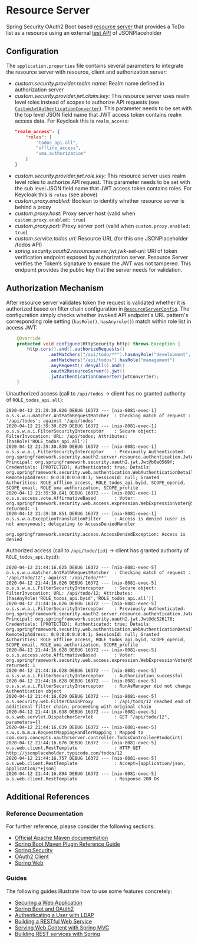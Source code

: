 
# Resource Server

Spring Security OAuth2 Boot based [resource server](https://docs.spring.io/spring-security-oauth2-boot/docs/current/reference/htmlsingle/#boot-features-security-oauth2-resource-server) that provides a ToDo list as a resource using an external [test API](http://jsonplaceholder.typicode.com/todos) of JSONPlaceholder

## Configuration

The `application.properties` file contains several parameters to integrate the resource server with resource, client and authorization server:

* *custom.security.provider<span></span>.realm.name:* Realm name defined in authorization server
* *custom.security.provider.jwt.claim.key:* This resource server uses realm level roles instead of scopes to authorize API requests (see [`CustomJwtAuthenticationConverter`](src/main/java/com/corp/concepts/auth/config/jwt/CustomJwtAuthenticationConverter.java)). This parameter needs to be set with the top level JSON field name that JWT access token contains realm access data. For Keycloak this is `realm_access`:
    ```json
    "realm_access": {
        "roles": [
            "todos_api.all",
            "offline_access",
            "uma_authorization"
        ]
    }
    ```
* *custom.security.provider.jwt.role.key:* This resource server uses realm level roles to authorize API request. This parameter needs to be set with the sub level JSON field name that JWT access token contains roles. For Keycloak this is `roles` (see above)
* *custom.proxy.enabled:* Boolean to identify whether resource server is behind a proxy
* *custom.proxy.host:* Proxy server host (valid when `custom.proxy.enabled: true`)
* *custom.proxy.port:* Proxy server port (valid when `custom.proxy.enabled: true`)
* *custom.service.todos.url:* Resource URL (for this one JSONPlaceholder /todos API)
* *spring.security.oauth2.resourceserver.jwt.jwk-set-uri:* URI of token verification endpoint exposed by authorization server. Resource Server verifies the Token’s signature to ensure the JWT was not tampered. This endpoint provides the public key that the server needs for validation.

## Authorization Mechanism

After resource server validates token the request is validated whether it is authorized based on filter chain configuration in [`ResourceServerConfig`](src/main/java/com/corp/concepts/auth/config/ResourceServerConfig.java). The configuration simply checks whether invoked API endpoint's URL pattern's corresponding role setting (`hasRole()`, `hasAnyrole()`) match within role list in access JWT:

```java
	@Override
	protected void configure(HttpSecurity http) throws Exception {
		http.cors().and().authorizeRequests()
				.antMatchers("/api/todo/**").hasAnyRole("development", "management")
				.antMatchers("/api/todos").hasRole("management")
				.anyRequest().denyAll().and()
				.oauth2ResourceServer().jwt()
				.jwtAuthenticationConverter(jwtConverter);
	}
```

Unauthorized access (call to `/api/todos` -> client has no granted authority of `ROLE_todos_api.all`):
```
2020-04-12 21:39:30.826 DEBUG 16372 --- [nio-8081-exec-1] o.s.s.w.u.matcher.AntPathRequestMatcher  : Checking match of request : '/api/todos'; against '/api/todos'
2020-04-12 21:39:30.829 DEBUG 16372 --- [nio-8081-exec-1] o.s.s.w.a.i.FilterSecurityInterceptor    : Secure object: FilterInvocation: URL: /api/todos; Attributes: [hasRole('ROLE_todos_api.all')]
2020-04-12 21:39:30.830 DEBUG 16372 --- [nio-8081-exec-1] o.s.s.w.a.i.FilterSecurityInterceptor    : Previously Authenticated: org.springframework.security.oauth2.server.resource.authentication.JwtAuthenticationToken@fe58526d: Principal: org.springframework.security.oauth2.jwt.Jwt@b0a0569f; Credentials: [PROTECTED]; Authenticated: true; Details: org.springframework.security.web.authentication.WebAuthenticationDetails@b364: RemoteIpAddress: 0:0:0:0:0:0:0:1; SessionId: null; Granted Authorities: ROLE_offline_access, ROLE_todos_api.byid, SCOPE_openid, SCOPE_email, ROLE_uma_authorization, SCOPE_profile
2020-04-12 21:39:30.841 DEBUG 16372 --- [nio-8081-exec-1] o.s.s.access.vote.AffirmativeBased       : Voter: org.springframework.security.web.access.expression.WebExpressionVoter@541a6ecb, returned: -1
2020-04-12 21:39:30.851 DEBUG 16372 --- [nio-8081-exec-1] o.s.s.w.a.ExceptionTranslationFilter     : Access is denied (user is not anonymous); delegating to AccessDeniedHandler

org.springframework.security.access.AccessDeniedException: Access is denied
```
Authorized access (call to `/api/todo/{id}` -> client has granted authority of `ROLE_todos_api.byid`):
```
2020-04-12 21:44:16.625 DEBUG 16372 --- [nio-8081-exec-5] o.s.s.w.u.matcher.AntPathRequestMatcher  : Checking match of request : '/api/todo/12'; against '/api/todo/**'
2020-04-12 21:44:16.626 DEBUG 16372 --- [nio-8081-exec-5] o.s.s.w.a.i.FilterSecurityInterceptor    : Secure object: FilterInvocation: URL: /api/todo/12; Attributes: [hasAnyRole('ROLE_todos_api.byid','ROLE_todos_api.all')]
2020-04-12 21:44:16.626 DEBUG 16372 --- [nio-8081-exec-5] o.s.s.w.a.i.FilterSecurityInterceptor    : Previously Authenticated: org.springframework.security.oauth2.server.resource.authentication.JwtAuthenticationToken@fe58526d: Principal: org.springframework.security.oauth2.jwt.Jwt@dc526178; Credentials: [PROTECTED]; Authenticated: true; Details: org.springframework.security.web.authentication.WebAuthenticationDetails@b364: RemoteIpAddress: 0:0:0:0:0:0:0:1; SessionId: null; Granted Authorities: ROLE_offline_access, ROLE_todos_api.byid, SCOPE_openid, SCOPE_email, ROLE_uma_authorization, SCOPE_profile
2020-04-12 21:44:16.628 DEBUG 16372 --- [nio-8081-exec-5] o.s.s.access.vote.AffirmativeBased       : Voter: org.springframework.security.web.access.expression.WebExpressionVoter@541a6ecb, returned: 1
2020-04-12 21:44:16.628 DEBUG 16372 --- [nio-8081-exec-5] o.s.s.w.a.i.FilterSecurityInterceptor    : Authorization successful
2020-04-12 21:44:16.628 DEBUG 16372 --- [nio-8081-exec-5] o.s.s.w.a.i.FilterSecurityInterceptor    : RunAsManager did not change Authentication object
2020-04-12 21:44:16.629 DEBUG 16372 --- [nio-8081-exec-5] o.s.security.web.FilterChainProxy        : /api/todo/12 reached end of additional filter chain; proceeding with original chain
2020-04-12 21:44:16.638 DEBUG 16372 --- [nio-8081-exec-5] o.s.web.servlet.DispatcherServlet        : GET "/api/todo/12", parameters={}
2020-04-12 21:44:16.639 DEBUG 16372 --- [nio-8081-exec-5] s.w.s.m.m.a.RequestMappingHandlerMapping : Mapped to com.corp.concepts.oauthrserver.controller.TodosController#todo(int)
2020-04-12 21:44:16.676 DEBUG 16372 --- [nio-8081-exec-5] o.s.web.client.RestTemplate              : HTTP GET http://jsonplaceholder.typicode.com/todos/12
2020-04-12 21:44:16.757 DEBUG 16372 --- [nio-8081-exec-5] o.s.web.client.RestTemplate              : Accept=[application/json, application/*+json]
2020-04-12 21:44:16.894 DEBUG 16372 --- [nio-8081-exec-5] o.s.web.client.RestTemplate              : Response 200 OK
```
## Additional References

### Reference Documentation
For further reference, please consider the following sections:

* [Official Apache Maven documentation](https://maven.apache.org/guides/index.html)
* [Spring Boot Maven Plugin Reference Guide](https://docs.spring.io/spring-boot/docs/2.2.5.RELEASE/maven-plugin/)
* [Spring Security](https://docs.spring.io/spring-boot/docs/2.2.5.RELEASE/reference/htmlsingle/#boot-features-security)
* [OAuth2 Client](https://docs.spring.io/spring-boot/docs/2.2.5.RELEASE/reference/htmlsingle/#boot-features-security-oauth2-client)
* [Spring Web](https://docs.spring.io/spring-boot/docs/2.2.5.RELEASE/reference/htmlsingle/#boot-features-developing-web-applications)

### Guides
The following guides illustrate how to use some features concretely:

* [Securing a Web Application](https://spring.io/guides/gs/securing-web/)
* [Spring Boot and OAuth2](https://spring.io/guides/tutorials/spring-boot-oauth2/)
* [Authenticating a User with LDAP](https://spring.io/guides/gs/authenticating-ldap/)
* [Building a RESTful Web Service](https://spring.io/guides/gs/rest-service/)
* [Serving Web Content with Spring MVC](https://spring.io/guides/gs/serving-web-content/)
* [Building REST services with Spring](https://spring.io/guides/tutorials/bookmarks/)


